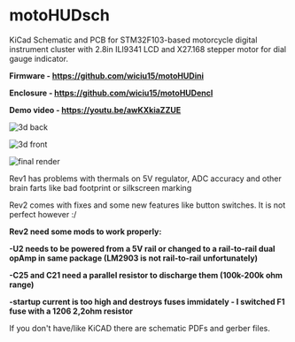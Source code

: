 # motoHUDsch
KiCad Schematic and PCB for STM32F103-based motorcycle digital instrument cluster with 2.8in ILI9341 LCD and X27.168 stepper motor for dial gauge indicator.

<b>Firmware - https://github.com/wiciu15/motoHUDini</b>

<b>Enclosure - https://github.com/wiciu15/motoHUDencl </b>

<b>Demo video - https://youtu.be/awKXkiaZZUE</b>

![3d back](https://i.imgur.com/eafEn4w.png)

![3d front](https://i.imgur.com/yldatLG.png)

![final render](https://i.imgur.com/zx7ixDC.png)

Rev1 has problems with thermals on 5V regulator, ADC accuracy and other brain farts like bad footprint or silkscreen marking

Rev2 comes with fixes and some new features like button switches. It is not perfect however :/

<b>Rev2 need some mods to work properly:</b>

<b>-U2 needs to be powered from a 5V rail or changed to a rail-to-rail dual opAmp in same package (LM2903 is not rail-to-rail unfortunately)</b>

<b>-C25 and C21 need a parallel resistor to discharge them (100k-200k ohm range)</b>

<b>-startup current is too high and destroys fuses immidately - I switched F1 fuse with a 1206 2,2ohm resistor </b>

If you don't have/like KiCAD there are schematic PDFs and gerber files.
